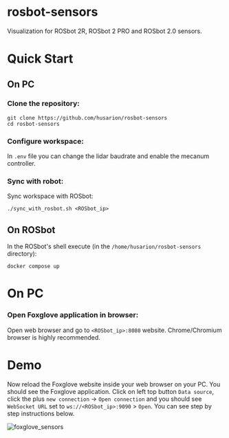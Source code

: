 # rosbot-sensors
Visualization for ROSbot 2R, ROSbot 2 PRO and ROSbot 2.0 sensors.

# Quick Start
## On PC
### Clone the repository:
```
git clone https://github.com/husarion/rosbot-sensors
cd rosbot-sensors
```
### Configure workspace:
In `.env` file you can change the lidar baudrate and enable the mecanum controller.

### Sync with robot:
Sync workspace with ROSbot:
```
./sync_with_rosbot.sh <ROSbot_ip>
```

## On ROSbot
In the ROSbot's shell execute (in the `/home/husarion/rosbot-sensors` directory):
```
docker compose up
```

# On PC
### Open Foxglove application in browser:
Open web browser and go to `<ROSbot_ip>:8080` website. Chrome/Chromium browser is highly recommended.

# Demo
Now reload the Foxglove website inside your web browser on your PC. You should see the Foxglove application. Click on left top button `Data source`, click the plus `new connection` -> `Open connection` and you should see `WebSocket URL` set to `ws://<ROSbot_ip>:9090` > `Open`. You can see step by step instructions below.

![foxglove_sensors](.docs/foxglove_connect.gif)
